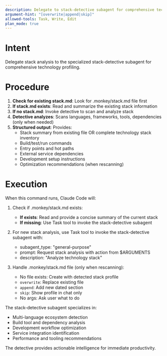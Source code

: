```yaml
---
description: Delegate to stack-detective subagent for comprehensive technology stack analysis
argument-hint: "[overwrite|append|skip]"
allowed-tools: Task, Write, Edit
plan_mode: true
---
```



# Intent

Delegate stack analysis to the specialized stack-detective subagent for comprehensive technology profiling.

# Procedure

1. **Check for existing stack.md**: Look for .monkey/stack.md file first
2. **If stack.md exists**: Read and summarize the existing stack information
3. **If no stack.md**: Invoke detective to scan and analyze stack
4. **Detective analyzes**: Scans languages, frameworks, tools, dependencies (only when needed)
5. **Structured output**: Provides:
   - Stack summary from existing file OR complete technology stack inventory
   - Build/test/run commands
   - Entry points and hot paths
   - External service dependencies
   - Development setup instructions
   - Optimization recommendations (when rescanning)

# Execution

When this command runs, Claude Code will:

1. Check if .monkey/stack.md exists:
   - **If exists**: Read and provide a concise summary of the current stack
   - **If missing**: Use Task tool to invoke the stack-detective subagent

2. For new stack analysis, use Task tool to invoke the stack-detective subagent with:
   - subagent_type: "general-purpose"
   - prompt: Request stack analysis with action from $ARGUMENTS
   - description: "Analyze technology stack"

3. Handle .monkey/stack.md file (only when rescanning):
   - No file exists: Create with detected stack profile
   - `overwrite`: Replace existing file
   - `append`: Add new dated section
   - `skip`: Show profile in chat only
   - No args: Ask user what to do

The stack-detective subagent specializes in:
- Multi-language ecosystem detection
- Build tool and dependency analysis
- Development workflow optimization
- Service integration identification
- Performance and tooling recommendations

The detective provides actionable intelligence for immediate productivity.
